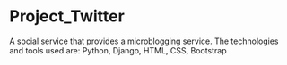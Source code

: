 # Project_Twitter
A social service that provides a microblogging service. 
The technologies and tools used are: Python, Django, HTML, CSS, Bootstrap
